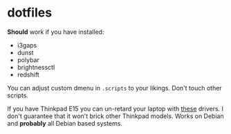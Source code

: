 # dotfiles

**Should** work if you have installed:
- i3gaps
- dunst
- polybar
- brightnessctl
- redshift


You can adjust custom dmenu in `.scripts` to your likings.
Don't touch other scripts.

If you have Thinkpad E15 you can un-retard your laptop with [these](https://github.com/masksshow/Thinkpad-E14-15-AMD-Gen-2-FIX) drivers.
I don't guarantee that it won't brick other Thinkpad models.
Works on Debian and **probably** all Debian based systems.

